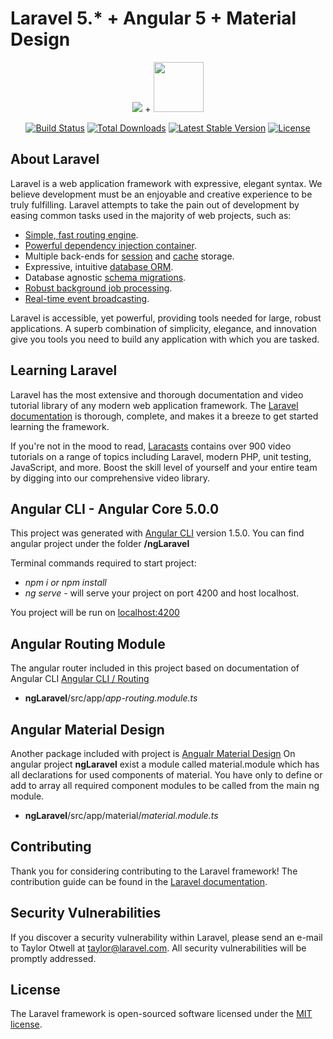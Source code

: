 # Laravel 5.* + Angular 5 + Material Design

<p align="center">
<img src="https://laravel.com/assets/img/components/logo-laravel.svg"> + <img src="https://angular.io/assets/images/logos/angular/angular.svg" height="80px">
</p>

<p align="center">
<a href="https://travis-ci.org/laravel/framework"><img src="https://travis-ci.org/laravel/framework.svg" alt="Build Status"></a>
<a href="https://packagist.org/packages/laravel/framework"><img src="https://poser.pugx.org/laravel/framework/d/total.svg" alt="Total Downloads"></a>
<a href="https://packagist.org/packages/laravel/framework"><img src="https://poser.pugx.org/laravel/framework/v/stable.svg" alt="Latest Stable Version"></a>
<a href="https://packagist.org/packages/laravel/framework"><img src="https://poser.pugx.org/laravel/framework/license.svg" alt="License"></a>
</p>

## About Laravel

Laravel is a web application framework with expressive, elegant syntax. We believe development must be an enjoyable and creative experience to be truly fulfilling. Laravel attempts to take the pain out of development by easing common tasks used in the majority of web projects, such as:

- [Simple, fast routing engine](https://laravel.com/docs/routing).
- [Powerful dependency injection container](https://laravel.com/docs/container).
- Multiple back-ends for [session](https://laravel.com/docs/session) and [cache](https://laravel.com/docs/cache) storage.
- Expressive, intuitive [database ORM](https://laravel.com/docs/eloquent).
- Database agnostic [schema migrations](https://laravel.com/docs/migrations).
- [Robust background job processing](https://laravel.com/docs/queues).
- [Real-time event broadcasting](https://laravel.com/docs/broadcasting).

Laravel is accessible, yet powerful, providing tools needed for large, robust applications. A superb combination of simplicity, elegance, and innovation give you tools you need to build any application with which you are tasked.

## Learning Laravel

Laravel has the most extensive and thorough documentation and video tutorial library of any modern web application framework. The [Laravel documentation](https://laravel.com/docs) is thorough, complete, and makes it a breeze to get started learning the framework.

If you're not in the mood to read, [Laracasts](https://laracasts.com) contains over 900 video tutorials on a range of topics including Laravel, modern PHP, unit testing, JavaScript, and more. Boost the skill level of yourself and your entire team by digging into our comprehensive video library.

## Angular CLI - Angular Core 5.0.0
This project was generated with [Angular CLI](https://github.com/angular/angular-cli) version 1.5.0.
You can find angular project under the folder <b>/ngLaravel</b>

Terminal commands required to start project:<br>
<ul>
    <li><i>npm i or npm install</i></li>
    <li><i>ng serve</i> - will serve your project on port 4200 and host localhost.</li>
</ul>

You project will be run on [localhost:4200](http://localhost:4200)

## Angular Routing Module
The angular router included in this project based on documentation of 
Angular CLI [Angular CLI / Routing](https://angular.io/tutorial/toh-pt5)
<ul>
    <li><b>ngLaravel</b>/src/app/<i>app-routing.module.ts</i></li>
</ul>


## Angular Material Design
Another package included with project is [Angualr Material Design](https://github.com/angular/material2)
On angular project <b>ngLaravel</b> exist a module called material.module which has 
all declarations for used components of material. You have only to define or add to array all required
component modules to be called from the main ng module.
<ul>
    <li><b>ngLaravel</b>/src/app/material/<i>material.module.ts</i></li>
</ul>

## Contributing

Thank you for considering contributing to the Laravel framework! The contribution guide can be found in the [Laravel documentation](http://laravel.com/docs/contributions).

## Security Vulnerabilities

If you discover a security vulnerability within Laravel, please send an e-mail to Taylor Otwell at taylor@laravel.com. All security vulnerabilities will be promptly addressed.

## License

The Laravel framework is open-sourced software licensed under the [MIT license](http://opensource.org/licenses/MIT).
